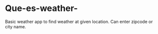 # Que-es-weather-

Basic weather app to find weather at given location.
Can enter zipcode or city name.
